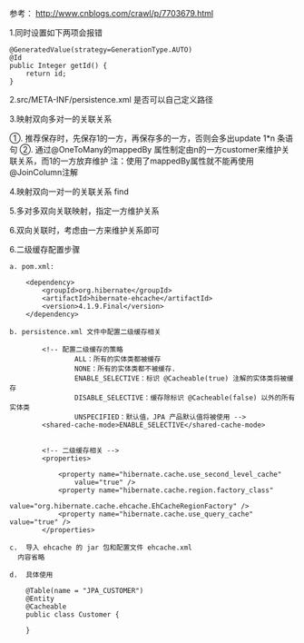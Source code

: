 
参考：
http://www.cnblogs.com/crawl/p/7703679.html


1.同时设置如下两项会报错

    @GeneratedValue(strategy=GenerationType.AUTO)
    @Id
    public Integer getId() {
        return id;
    }
    
2.src/META-INF/persistence.xml 是否可以自己定义路径

3.映射双向多对一的关联关系
  
  ①. 推荐保存时，先保存1的一方，再保存多的一方，否则会多出update 1*n 条语句
  ②. 通过@OneToMany的mappedBy 属性制定由n的一方customer来维护关联关系，而1的一方放弃维护
      注：使用了mappedBy属性就不能再使用@JoinColumn注解
 
4.映射双向一对一的关联关系
  find
  
5.多对多双向关联映射，指定一方维护关系

6.双向关联时，考虑由一方来维护关系即可


6.二级缓存配置步骤

    a. pom.xml:
    
        <dependency>
            <groupId>org.hibernate</groupId>
            <artifactId>hibernate-ehcache</artifactId>
            <version>4.1.9.Final</version>
        </dependency>
        
    b. persistence.xml 文件中配置二级缓存相关
    
            <!-- 配置二级缓存的策略 
                    ALL：所有的实体类都被缓存
                    NONE：所有的实体类都不被缓存. 
                    ENABLE_SELECTIVE：标识 @Cacheable(true) 注解的实体类将被缓存 
                    DISABLE_SELECTIVE：缓存除标识 @Cacheable(false) 以外的所有实体类
                    UNSPECIFIED：默认值，JPA 产品默认值将被使用 -->
            <shared-cache-mode>ENABLE_SELECTIVE</shared-cache-mode>
            
            
            <!-- 二级缓存相关 -->
            <properties>
            
                <property name="hibernate.cache.use_second_level_cache"
                    value="true" />
                <property name="hibernate.cache.region.factory_class"
                    value="org.hibernate.cache.ehcache.EhCacheRegionFactory" />
                <property name="hibernate.cache.use_query_cache" value="true" />
            </properties>
            
    c.  导入 ehcache 的 jar 包和配置文件 ehcache.xml 
      内容省略
    
    d.  具体使用
    
        @Table(name = "JPA_CUSTOMER")
        @Entity
        @Cacheable
        public class Customer {
        
        }
    